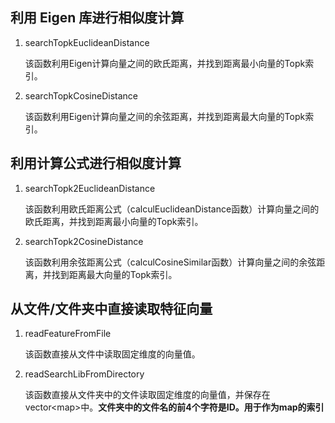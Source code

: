 <!--
 * @Author: BTZN0325 sunjiahui@boton-tech.com
 * @Date: 2024-10-28 11:09:44
 * @LastEditors: BTZN0325 sunjiahui@boton-tech.com
 * @LastEditTime: 2024-10-28 11:35:52
 * @Description: 
-->

## 利用 Eigen 库进行相似度计算

1. searchTopkEuclideanDistance

    该函数利用Eigen计算向量之间的欧氏距离，并找到距离最小向量的Topk索引。


2. searchTopkCosineDistance

    该函数利用Eigen计算向量之间的余弦距离，并找到距离最大向量的Topk索引。


## 利用计算公式进行相似度计算

1. searchTopk2EuclideanDistance

    该函数利用欧氏距离公式（calculEuclideanDistance函数）计算向量之间的欧氏距离，并找到距离最小向量的Topk索引。

2. searchTopk2CosineDistance

    该函数利用余弦距离公式（calculCosineSimilar函数）计算向量之间的余弦距离，并找到距离最大向量的Topk索引。


## 从文件/文件夹中直接读取特征向量

1. readFeatureFromFile

    该函数直接从文件中读取固定维度的向量值。

2. readSearchLibFromDirectory

    该函数直接从文件夹中的文件读取固定维度的向量值，并保存在vector\<map\>中。**文件夹中的文件名的前4个字符是ID。用于作为map的索引**